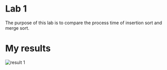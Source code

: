 # Lab 1
The purpose of this lab is to compare the process time of insertion sort and merge sort.
# My results
![result 1](/images/Capture.PNG)
